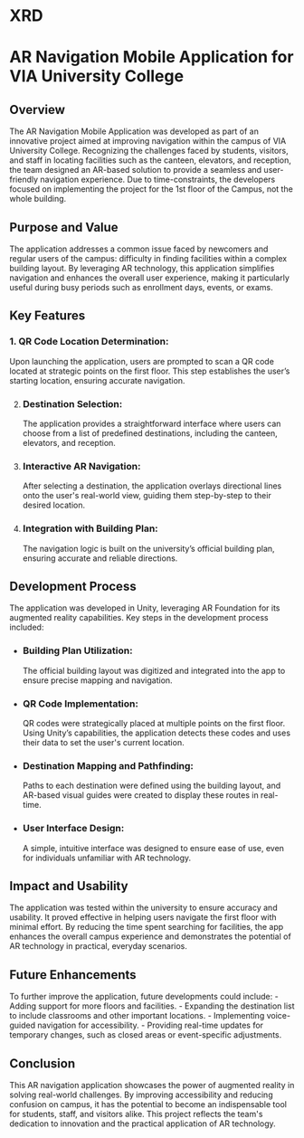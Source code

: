 # XRD

<h1>AR Navigation Mobile Application for VIA University College</h1>

<h2>Overview</h2>
The AR Navigation Mobile Application was developed as part of an innovative project aimed at improving navigation within the campus of VIA University College. Recognizing the challenges faced by students, visitors, and staff in locating facilities such as the canteen, elevators, and reception, the team designed an AR-based solution to provide a seamless and user-friendly navigation experience. Due to time-constraints, the developers focused on implementing the project for the 1st floor of the Campus, not the whole building.

<h2>Purpose and Value</h2>
The application addresses a common issue faced by newcomers and regular users of the campus: difficulty in finding facilities within a complex building layout. By leveraging AR technology, this application simplifies navigation and enhances the overall user experience, making it particularly useful during busy periods such as enrollment days, events, or exams.

<h2>Key Features</h2>
<h3>1. QR Code Location Determination:</h3>
   Upon launching the application, users are prompted to scan a QR code located at strategic points on the first floor. This step establishes the user’s starting location, ensuring accurate navigation.

2. <h3>Destination Selection:</h3>
   The application provides a straightforward interface where users can choose from a list of predefined destinations, including the canteen, elevators, and reception.

3. <h3>Interactive AR Navigation:  </h3>
   After selecting a destination, the application overlays directional lines onto the user's real-world view, guiding them step-by-step to their desired location.

4. <h3>Integration with Building Plan:</h3>
   The navigation logic is built on the university’s official building plan, ensuring accurate and reliable directions.

<h2>Development Process</h2>
The application was developed in Unity, leveraging AR Foundation for its augmented reality capabilities. Key steps in the development process included:

- <h3>Building Plan Utilization:</h3>
  The official building layout was digitized and integrated into the app to ensure precise mapping and navigation.

- <h3>QR Code Implementation:</h3>
  QR codes were strategically placed at multiple points on the first floor. Using Unity’s capabilities, the application detects these codes and uses their data to set the user's current location.

- <h3>Destination Mapping and Pathfinding:</h3>
  Paths to each destination were defined using the building layout, and AR-based visual guides were created to display these routes in real-time.

- <h3>User Interface Design:</h3>
  A simple, intuitive interface was designed to ensure ease of use, even for individuals unfamiliar with AR technology.

<h2>Impact and Usability</h2>
The application was tested within the university to ensure accuracy and usability. It proved effective in helping users navigate the first floor with minimal effort. By reducing the time spent searching for facilities, the app enhances the overall campus experience and demonstrates the potential of AR technology in practical, everyday scenarios.

<h2>Future Enhancements </h2>
To further improve the application, future developments could include:  
- Adding support for more floors and facilities.  
- Expanding the destination list to include classrooms and other important locations.  
- Implementing voice-guided navigation for accessibility.  
- Providing real-time updates for temporary changes, such as closed areas or event-specific adjustments.

<h2>Conclusion</h2>
This AR navigation application showcases the power of augmented reality in solving real-world challenges. By improving accessibility and reducing confusion on campus, it has the potential to become an indispensable tool for students, staff, and visitors alike. This project reflects the team's dedication to innovation and the practical application of AR technology.
